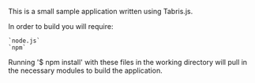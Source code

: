 This is a small sample application written using Tabris.js.

In order to build you will require:

	`node.js`
	`npm`

Running '$ npm install' with these files in the working directory will pull in the necessary modules to build the application.
